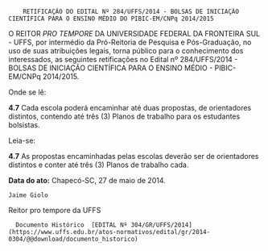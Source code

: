         RETIFICAÇÃO DO EDITAL Nº 284/UFFS/2014 - BOLSAS DE INICIAÇÃO CIENTÍFICA PARA O ENSINO MÉDIO DO PIBIC-EM/CNPq 2014/2015  

O REITOR *PRO TEMPORE* DA UNIVERSIDADE FEDERAL DA FRONTEIRA SUL - UFFS, por intermédio da Pró-Reitoria de Pesquisa e Pós-Graduação, no uso de suas atribuições legais, torna público para o conhecimento dos interessados, as seguintes retificações no Edital nº 284/UFFS/2014 - BOLSAS DE INICIAÇÃO CIENTÍFICA PARA O ENSINO MÉDIO - PIBIC-EM/CNPq 2014/2015.

 Onde se lê:

 **4.7** Cada escola poderá encaminhar até duas propostas, de orientadores distintos, contendo até três (3) Planos de trabalho para os estudantes bolsistas.

 Leia-se:

 **4.7** As propostas encaminhadas pelas escolas deverão ser de orientadores distintos e conter até três (3) Planos de trabalho cada.

  

   **Data do ato:** Chapecó-SC, 27 de maio de 2014.   
 

    Jaime Giolo   
 Reitor pro tempore da UFFS 

      Documento Histórico  [EDITAL Nº 304/GR/UFFS/2014](https://www.uffs.edu.br/atos-normativos/edital/gr/2014-0304/@@download/documento_historico)     
      